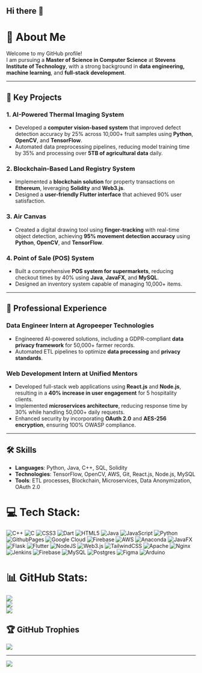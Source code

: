 ## Hi there 👋

<!--
**ParthGadekar0631/ParthGadekar0631** is a ✨ _special_ ✨ repository because its `README.md` (this file) appears on your GitHub profile.

Here are some ideas to get you started:

- 🔭 I’m currently working on ...
- 🌱 I’m currently learning ...
- 👯 I’m looking to collaborate on ...
- 🤔 I’m looking for help with ...
- 💬 Ask me about ...
- 📫 How to reach me: ...
- 😄 Pronouns: ...
- ⚡ Fun fact: ...
-->
# 💫 About Me
Welcome to my GitHub profile!  
I am pursuing a **Master of Science in Computer Science** at **Stevens Institute of Technology**, with a strong background in **data engineering, machine learning**, and **full-stack development**.

---

## 🚀 Key Projects

### 1. **AI-Powered Thermal Imaging System**
- Developed a **computer vision-based system** that improved defect detection accuracy by 25% across 10,000+ fruit samples using **Python**, **OpenCV**, and **TensorFlow**.
- Automated data preprocessing pipelines, reducing model training time by 35% and processing over **5TB of agricultural data** daily.

### 2. **Blockchain-Based Land Registry System**
- Implemented a **blockchain solution** for property transactions on **Ethereum**, leveraging **Solidity** and **Web3.js**.
- Designed a **user-friendly Flutter interface** that achieved 90% user satisfaction.

### 3. **Air Canvas**
- Created a digital drawing tool using **finger-tracking** with real-time object detection, achieving **95% movement detection accuracy** using **Python**, **OpenCV**, and **TensorFlow**.

### 4. **Point of Sale (POS) System**
- Built a comprehensive **POS system for supermarkets**, reducing checkout times by 40% using **Java**, **JavaFX**, and **MySQL**.
- Designed an inventory system capable of managing 10,000+ items.

---

## 💼 Professional Experience

### **Data Engineer Intern at Agropeeper Technologies**
- Engineered AI-powered solutions, including a GDPR-compliant **data privacy framework** for 50,000+ farmer records.
- Automated ETL pipelines to optimize **data processing** and **privacy standards**.

### **Web Development Intern at Unified Mentors**
- Developed full-stack web applications using **React.js** and **Node.js**, resulting in a **40% increase in user engagement** for 5 hospitality clients.
- Implemented **microservices architecture**, reducing response time by 30% while handling 50,000+ daily requests.
- Enhanced security by incorporating **OAuth 2.0** and **AES-256 encryption**, ensuring 100% OWASP compliance.

---

## 🛠 Skills
- **Languages**: Python, Java, C++, SQL, Solidity  
- **Technologies**: TensorFlow, OpenCV, AWS, Git, React.js, Node.js, MySQL  
- **Tools**: ETL processes, Blockchain, Microservices, Data Anonymization, OAuth 2.0  



# 💻 Tech Stack:
![C++](https://img.shields.io/badge/c++-%2300599C.svg?style=flat-square&logo=c%2B%2B&logoColor=white) ![C](https://img.shields.io/badge/c-%2300599C.svg?style=flat-square&logo=c&logoColor=white) ![CSS3](https://img.shields.io/badge/css3-%231572B6.svg?style=flat-square&logo=css3&logoColor=white) ![Dart](https://img.shields.io/badge/dart-%230175C2.svg?style=flat-square&logo=dart&logoColor=white) ![HTML5](https://img.shields.io/badge/html5-%23E34F26.svg?style=flat-square&logo=html5&logoColor=white) ![Java](https://img.shields.io/badge/java-%23ED8B00.svg?style=flat-square&logo=openjdk&logoColor=white) ![JavaScript](https://img.shields.io/badge/javascript-%23323330.svg?style=flat-square&logo=javascript&logoColor=%23F7DF1E) ![Python](https://img.shields.io/badge/python-3670A0?style=flat-square&logo=python&logoColor=ffdd54) ![GithubPages](https://img.shields.io/badge/github%20pages-121013?style=flat-square&logo=github&logoColor=white) ![Google Cloud](https://img.shields.io/badge/GoogleCloud-%234285F4.svg?style=flat-square&logo=google-cloud&logoColor=white) ![Firebase](https://img.shields.io/badge/firebase-%23039BE5.svg?style=flat-square&logo=firebase) ![AWS](https://img.shields.io/badge/AWS-%23FF9900.svg?style=flat-square&logo=amazon-aws&logoColor=white) ![Anaconda](https://img.shields.io/badge/Anaconda-%2344A833.svg?style=flat-square&logo=anaconda&logoColor=white) ![JavaFX](https://img.shields.io/badge/javafx-%23FF0000.svg?style=flat-square&logo=javafx&logoColor=white) ![Flask](https://img.shields.io/badge/flask-%23000.svg?style=flat-square&logo=flask&logoColor=white) ![Flutter](https://img.shields.io/badge/Flutter-%2302569B.svg?style=flat-square&logo=Flutter&logoColor=white) ![NodeJS](https://img.shields.io/badge/node.js-6DA55F?style=flat-square&logo=node.js&logoColor=white) ![Web3.js](https://img.shields.io/badge/web3.js-F16822?style=flat-square&logo=web3.js&logoColor=white) ![TailwindCSS](https://img.shields.io/badge/tailwindcss-%2338B2AC.svg?style=flat-square&logo=tailwind-css&logoColor=white) ![Apache](https://img.shields.io/badge/apache-%23D42029.svg?style=flat-square&logo=apache&logoColor=white) ![Nginx](https://img.shields.io/badge/nginx-%23009639.svg?style=flat-square&logo=nginx&logoColor=white) ![Jenkins](https://img.shields.io/badge/jenkins-%232C5263.svg?style=flat-square&logo=jenkins&logoColor=white) ![Firebase](https://img.shields.io/badge/firebase-a08021?style=flat-square&logo=firebase&logoColor=ffcd34) ![MySQL](https://img.shields.io/badge/mysql-4479A1.svg?style=flat-square&logo=mysql&logoColor=white) ![Postgres](https://img.shields.io/badge/postgres-%23316192.svg?style=flat-square&logo=postgresql&logoColor=white) ![Figma](https://img.shields.io/badge/figma-%23F24E1E.svg?style=flat-square&logo=figma&logoColor=white) ![Arduino](https://img.shields.io/badge/-Arduino-00979D?style=flat-square&logo=Arduino&logoColor=white)
# 📊 GitHub Stats:
![](https://github-readme-stats.vercel.app/api?username=ParthGadekar0631&theme=dark&hide_border=false&include_all_commits=false&count_private=false)<br/>
![](https://github-readme-streak-stats.herokuapp.com/?user=ParthGadekar0631&theme=dark&hide_border=false)<br/>
![](https://github-readme-stats.vercel.app/api/top-langs/?username=ParthGadekar0631&theme=dark&hide_border=false&include_all_commits=false&count_private=false&layout=compact)

## 🏆 GitHub Trophies
![](https://github-profile-trophy.vercel.app/?username=ParthGadekar0631&theme=radical&no-frame=false&no-bg=true&margin-w=4)

---
[![](https://visitcount.itsvg.in/api?id=ParthGadekar0631&icon=0&color=0)](https://visitcount.itsvg.in)

<!-- Proudly created with GPRM ( https://gprm.itsvg.in ) -->

